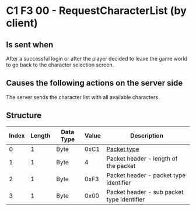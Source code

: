 # C1 F3 00 - RequestCharacterList (by client)

## Is sent when

After a successful login or after the player decided to leave the game world to go back to the character selection screen.

## Causes the following actions on the server side

The server sends the character list with all available characters.

## Structure

| Index | Length | Data Type | Value | Description |
|-------|--------|-----------|-------|-------------|
| 0 | 1 |   Byte   | 0xC1  | [Packet type](PacketTypes.md) |
| 1 | 1 |    Byte   |   4   | Packet header - length of the packet |
| 2 | 1 |    Byte   | 0xF3  | Packet header - packet type identifier |
| 3 | 1 |    Byte   | 0x00  | Packet header - sub packet type identifier |